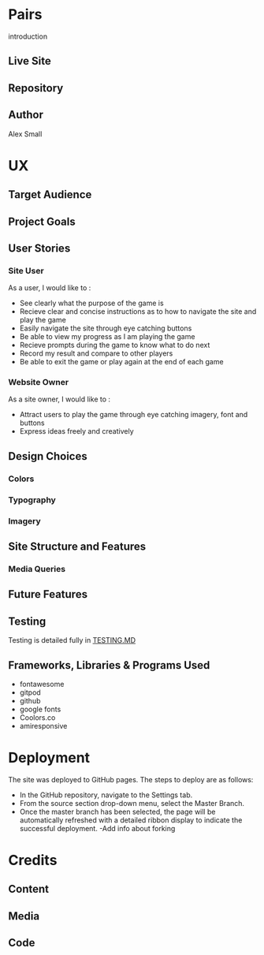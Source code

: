 # Pairs
introduction

## Live Site 



## Repository 


## Author 

Alex Small


# UX
## Target Audience

 


## Project Goals



## User Stories
### Site User

As a user, I would like to :

- See clearly what the purpose of the game is
- Recieve clear and concise instructions as to how to navigate the site and play the game
- Easily navigate the site through eye catching buttons
- Be able to view my progress as I am playing the game
- Recieve prompts during the game to know what to do next
- Record my result and compare to other players
- Be able to exit the game or play again at the end of each game

### Website Owner

As a site owner, I would like to :

- Attract users to play the game through eye catching imagery, font and buttons
- Express ideas freely and creatively

## Design Choices


### Colors

### Typography



### Imagery


## Site Structure and Features



 
### Media Queries ###


## Future Features

## Testing
Testing is detailed fully in [TESTING.MD](https://github.com/AlexSmall96/Pair-Matching-Game/blob/main/TESTING.md)

## Frameworks, Libraries & Programs Used

- fontawesome
- gitpod
- github
- google fonts
- Coolors.co
- amiresponsive

# Deployment

The site was deployed to GitHub pages. The steps to deploy are as follows:
- In the GitHub repository, navigate to the Settings tab.
- From the source section drop-down menu, select the Master Branch.
- Once the master branch has been selected, the page will be automatically refreshed with a detailed ribbon display to indicate the successful deployment.
-Add info about forking

# Credits
## Content



## Media



## Code


